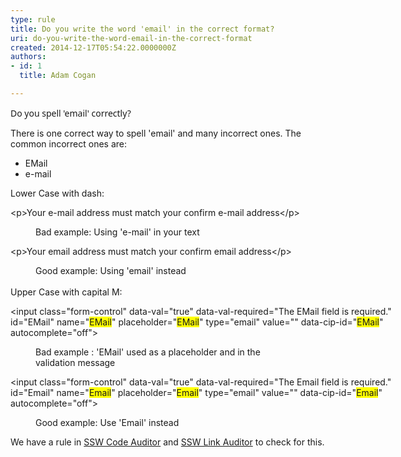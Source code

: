```yaml
---
type: rule
title: Do you write the word 'email' in the correct format?
uri: do-you-write-the-word-email-in-the-correct-format
created: 2014-12-17T05:54:22.0000000Z
authors:
- id: 1
  title: Adam Cogan

---
```




<span class='intro'> <p><span style="font-family&#58;&quot;segoe ui&quot;, verdana, arial, helvetica, sans-serif;">​Do you spell 'email' correctly?</span></p> </span>

<p>There is one correct way to spell 'email' and many incorrect ones. The common incorrect ones are&#58;</p><ul><li>EMail<br></li><li>e-mail<br></li></ul><p class="ssw15-rteElement-P">Lower Case with dash&#58;<br></p><p class="greyBox">&lt;p&gt;Your <span class="ssw15-rteStyle-Highlight">e-mail</span> address must match your confirm <span class="ssw15-rteStyle-Highlight">e-mail</span> address&lt;/p&gt; <br></p><dd class="ssw15-rteElement-FigureBad">Bad example&#58; Using 'e-mail'&#160;in your text</dd><p class="greyBox">&lt;p&gt;Your <span class="ssw15-rteStyle-Highlight">email</span> address must match your confirm <span class="ssw15-rteStyle-Highlight">email</span> address&lt;/p&gt; <br></p><dd class="ssw15-rteElement-FigureGood">Good example&#58; Using 'email' instead<br></dd><div>​</div><div>Upper Case with capital M&#58;</div><div><div><p class="ssw15-rteElement-CodeArea" style="width&#58;623.094px;">&lt;input class=&quot;form-control&quot; data-val=&quot;true&quot; data-val-required=&quot;The EMail field is required.&quot; id=&quot;EMail&quot; name=&quot;<span style="background-color&#58;#ffff00;">EMail</span>&quot; placeholder=&quot;<span style="background-color&#58;#ffff00;">EMail</span>&quot; type=&quot;email&quot; value=&quot;&quot; data-cip-id=&quot;<span style="background-color&#58;#ffff00;">EMail</span>&quot; autocomplete=&quot;off&quot;&gt; <br></p><dd class="ssw15-rteElement-FigureBad"> Bad example &#58; 'EMail' used as a placeholder and in the validation&#160;message</dd><p class="ssw15-rteElement-CodeArea" style="width&#58;623.094px;">&lt;input class=&quot;form-control&quot; data-val=&quot;true&quot; data-val-required=&quot;The&#160;Email field is required.&quot; id=&quot;Email&quot; name=&quot;<span style="background-color&#58;#ffff00;">Email</span>&quot; placeholder=&quot;<span style="background-color&#58;#ffff00;">Email</span>&quot; type=&quot;email&quot; value=&quot;&quot; data-cip-id=&quot;<span style="background-color&#58;#ffff00;">Email</span>&quot; autocomplete=&quot;off&quot;&gt;</p><dd class="ssw15-rteElement-FigureGood">Good example&#58; Use 'Email' instead&#160;<br></dd></div><p class="ssw15-rteElement-YellowBorderBox">We have a rule in <a href="https&#58;//www.ssw.com.au/ssw/codeauditor/">SSW Code Auditor</a> and <a href="https&#58;//sswlinkauditor.com/">SSW Link Auditor</a> to check for this. <br></p></div>


